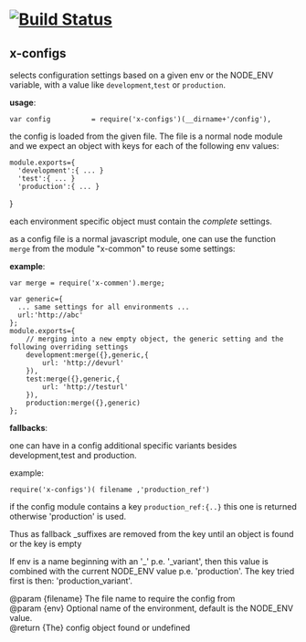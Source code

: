 [![Build Status](https://travis-ci.org/x-component/x-configs.png?v0.0.10)](https://travis-ci.org/x-component/x-configs)
=======================================================================================================



x-configs
---------
selects configuration settings based on a given env or the NODE_ENV variable, with a value like `development`,`test` or `production`.

**usage**:

    var config          = require('x-configs')(__dirname+'/config'),

the config is loaded from the given file. The file is a normal node module
and we expect an object with keys for each of the following env values:

    module.exports={
      'development':{ ... }
      'test':{ ... }
      'production':{ ... }
   }

each environment specific object must contain the *complete* settings.

as a config file is a normal javascript module, one can use the function `merge` from the module "x-common" to reuse some settings:

**example**:

    var merge = require('x-commen').merge;
    
    var generic={
      ... same settings for all environments ...
      url:'http://abc'
    };
    module.exports={
        // merging into a new empty object, the generic setting and the following overriding settings
        development:merge({},generic,{
            url: 'http://devurl'
        }),
        test:merge({},generic,{
            url: 'http://testurl'
        }),
        production:merge({},generic)
    };

**fallbacks**:

one can have in a config additional specific variants besides development,test and production.

example:

    require('x-configs')( filename ,'production_ref')

if the config module contains a key `production_ref:{..}` this one is returned otherwise
'production' is used.

Thus as fallback _suffixes are removed from the key until an object is found or the key is empty

If env is a name beginning with an '_' p.e. '_variant', then this value is combined with
the current NODE_ENV value p.e. 'production'. The key tried first is then: 'production_variant'.

@param {filename} The file name to require the config from   
@param {env} Optional name of the environment, default is the NODE_ENV value.   
@return {The}  config object found or undefined   

